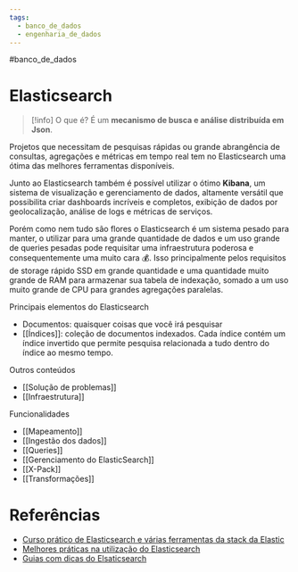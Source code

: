 ```yaml
---
tags:
  - banco_de_dados
  - engenharia_de_dados
---
```

#banco_de_dados 

# Elasticsearch

> [!info] O que é?
> É um **mecanismo de busca e análise distribuída em Json**. 

Projetos que necessitam de pesquisas rápidas ou grande abrangência de consultas, agregações e métricas em tempo real tem no Elasticsearch uma ótima das melhores ferramentas disponíveis.

Junto ao Elasticsearch também é possível utilizar o ótimo **Kibana**, um sistema de visualização e gerenciamento de dados, altamente versátil que possibilita criar dashboards incríveis e completos, exibição de dados por geolocalização, análise de logs e métricas de serviços.

Porém como nem tudo são flores o Elasticsearch é um sistema pesado para manter, o utilizar para uma grande quantidade de dados e um uso grande de queries pesadas pode requisitar uma infraestrutura poderosa e consequentemente uma muito cara 💰. Isso principalmente pelos requisitos de storage rápido SSD em grande quantidade e uma quantidade muito grande de RAM para armazenar sua tabela de indexação, somado a um uso muito grande de CPU para grandes agregações paralelas.

Principais elementos do Elasticsearch

- Documentos: quaisquer coisas que você irá pesquisar
- [[Índices]]: coleção de documentos indexados. Cada índice contém um índice invertido que permite pesquisa relacionada a tudo dentro do índice ao mesmo tempo.

Outros conteúdos

- [[Solução de problemas]]
- [[Infraestrutura]]

Funcionalidades

- [[Mapeamento]]
- [[Ingestão dos dados]]
- [[Queries]]
- [[Gerenciamento do ElasticSearch]]
- [[X-Pack]]
- [[Transformações]]

# Referências

- [Curso prático de Elasticsearch e várias ferramentas da stack da Elastic](https://www.udemy.com/course/elasticsearch-7-and-elastic-stack/?couponCode=KEEPLEARNING)
- [Melhores práticas na utilização do Elasticsearch](https://lazypro.medium.com/best-practices-of-using-elasticsearch-2a2485a289c7)
- [Guias com dicas do Elsaticsearch](https://opster.com/elasticsearch-guides/)